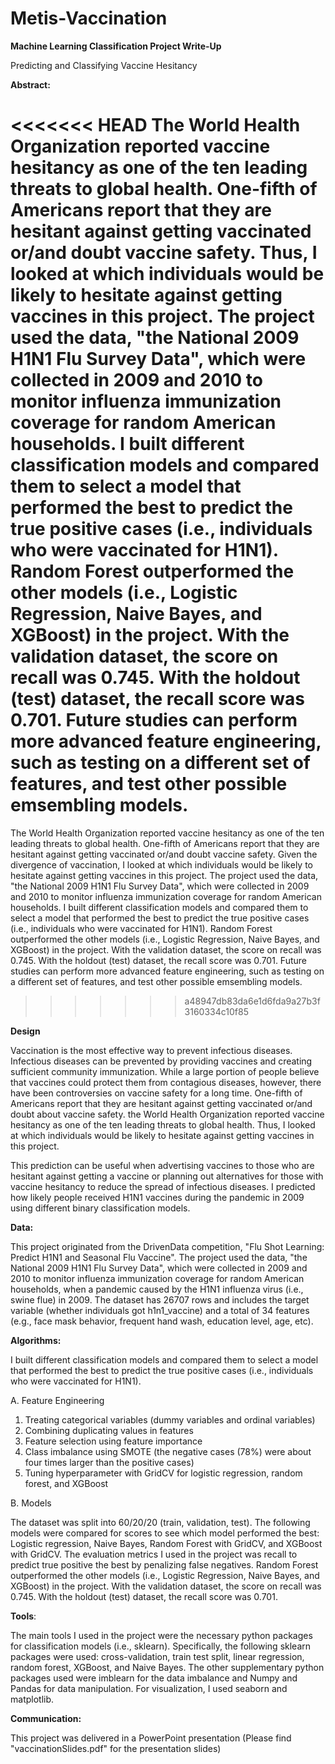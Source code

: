 # Metis-Vaccination

**Machine Learning Classification Project Write-Up**

Predicting and Classifying Vaccine Hesitancy

**Abstract:**

<<<<<<< HEAD
The World Health Organization reported vaccine hesitancy as one of the ten leading threats to global health. One-fifth of Americans report that they are hesitant against getting vaccinated or/and doubt vaccine safety. Thus, I looked at which individuals would be likely to hesitate against getting vaccines in this project. The project used the data, "the National 2009 H1N1 Flu Survey Data", which were collected in 2009 and 2010 to monitor influenza immunization coverage for random American households. I built different classification models and compared them to select a model that performed the best to predict the true positive cases (i.e., individuals who were vaccinated for H1N1). Random Forest outperformed the other models (i.e., Logistic Regression, Naive Bayes, and XGBoost) in the project. With the validation dataset, the score on recall was 0.745. With the holdout (test) dataset, the recall score was 0.701. Future studies can perform more advanced feature engineering, such as testing on a different set of features, and test other possible emsembling models. 
=======
 The World Health Organization reported vaccine hesitancy as one of the ten leading threats to global health. One-fifth of Americans report that they are hesitant against getting vaccinated or/and doubt vaccine safety. Given the divergence of vaccination, I looked at which individuals would be likely to hesitate against getting vaccines in this project. The project used the data, "the National 2009 H1N1 Flu Survey Data", which were collected in 2009 and 2010 to monitor influenza immunization coverage for random American households. I built different classification models and compared them to select a model that performed the best to predict the true positive cases (i.e., individuals who were vaccinated for H1N1). Random Forest outperformed the other models (i.e., Logistic Regression, Naive Bayes, and XGBoost) in the project. With the validation dataset, the score on recall was 0.745. With the holdout (test) dataset, the recall score was 0.701. Future studies can perform more advanced feature engineering, such as testing on a different set of features, and test other possible emsembling models. 
>>>>>>> a48947db83da6e1d6fda9a27b3f3160334c10f85


**Design**

Vaccination is the most effective way to prevent infectious diseases. Infectious diseases can be prevented by providing vaccines and creating sufficient community immunization. While a large portion of people believe that vaccines could protect them from contagious diseases, however, there have been controversies on vaccine safety for a long time. One-fifth of Americans report that they are hesitant against getting vaccinated or/and doubt about vaccine safety. the World Health Organization reported vaccine hesitancy as one of the ten leading threats to global health. Thus, I looked at which individuals would be likely to hesitate against getting vaccines in this project.

This prediction can be useful when advertising vaccines to those who are hesitant against getting a vaccine or planning out alternatives for those with vaccine hesitancy to reduce the spread of infectious diseases. I predicted how likely people received H1N1 vaccines during the pandemic in 2009 using different binary classification models.

**Data:**

This project originated from the DrivenData competition, "Flu Shot Learning: Predict H1N1 and Seasonal Flu Vaccine". The project used the data, "the National 2009 H1N1 Flu Survey Data", which were collected in 2009 and 2010 to monitor influenza immunization coverage for random American households, when a pandemic caused by the H1N1 influenza virus (i.e., swine flue) in 2009. The dataset has 26707 rows and includes the target variable (whether individuals got h1n1_vaccine) and a total of 34 features (e.g., face mask behavior, frequent hand wash, education level, age, etc). 

**Algorithms:**

I built different classification models and compared them to select a model that performed the best to predict the true positive cases (i.e., individuals who were vaccinated for H1N1).

A. Feature Engineering 

1. Treating categorical variables (dummy variables and ordinal variables)
2. Combining duplicating values in features
3. Feature selection using feature importance
4. Class imbalance using SMOTE (the negative cases (78%) were about four times larger than the positive cases)
5. Tuning hyperparameter with GridCV for logistic regression, random forest, and XGBoost 

B. Models

The dataset was split into 60/20/20 (train, validation, test). The following models were compared for scores to see which model performed the best: Logistic regression, Naive Bayes, Random Forest with GridCV, and XGBoost with GridCV. The evaluation metrics I used in the project was recall to predict true positive the best by penalizing false negatives. Random Forest outperformed the other models (i.e., Logistic Regression, Naive Bayes, and XGBoost) in the project. With the validation dataset, the score on recall was 0.745. With the holdout (test) dataset, the recall score was 0.701.


**Tools**: 

The main tools I used in the project were the necessary python packages for classification models (i.e., sklearn). Specifically, the following sklearn packages were used: cross-validation, train test split, linear regression, random forest, XGBoost, and Naive Bayes. The other supplementary python packages used were imblearn for the data imbalance and Numpy and Pandas for data manipulation. For visualization, I used seaborn and matplotlib.


**Communication:**

This project was delivered in a PowerPoint presentation (Please find "vaccinationSlides.pdf" for the presentation slides) 
